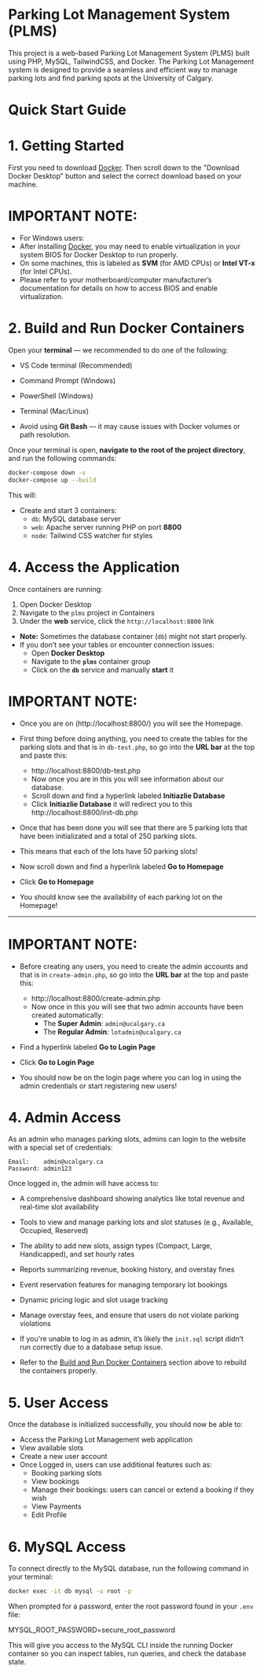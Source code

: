 # Parking Lot Management System (PLMS)

This project is a web-based Parking Lot Management System (PLMS) built using PHP, MySQL, TailwindCSS, and Docker.
The Parking Lot Management system is designed to provide a seamless and efficient way to manage parking lots and find parking spots at the University of Calgary.

# Quick Start Guide

# 1. Getting Started

First you need to download [Docker](https://www.docker.com/products/docker-desktop/).
Then scroll down to the "Download Docker Desktop" button and select the correct download based on your machine.

# IMPORTANT NOTE:
- For Windows users:
- After installing [Docker](https://www.docker.com/products/docker-desktop/), you may need to enable virtualization in your system BIOS for Docker Desktop to run properly.  
- On some machines, this is labeled as **SVM** (for AMD CPUs) or **Intel VT-x** (for Intel CPUs). 
- Please refer to your motherboard/computer manufacturer’s documentation for details on how to access BIOS and enable virtualization.

# 2. Build and Run Docker Containers
Open your **terminal** — we recommended to do one of the following:

- VS Code terminal (Recommended)
- Command Prompt (Windows)
- PowerShell (Windows)
- Terminal (Mac/Linux)

- Avoid using **Git Bash** — it may cause issues with Docker volumes or path resolution.

Once your terminal is open, **navigate to the root of the project directory**, and run the following commands:

```bash
docker-compose down -v
docker-compose up --build
```

This will:
- Create and start 3 containers:
  - `db`: MySQL database server
  - `web`: Apache server running PHP on port **8800**
  - `node`: Tailwind CSS watcher for styles

# 4. Access the Application
Once containers are running:
1. Open Docker Desktop
2. Navigate to the `plms` project in Containers
3. Under the **web** service, click the `http://localhost:8800` link

- **Note:** Sometimes the database container (`db`) might not start properly.  
- If you don’t see your tables or encounter connection issues:
  - Open **Docker Desktop**
  - Navigate to the **`plms`** container group
  - Click on the **`db`** service and manually **start** it

# IMPORTANT NOTE:
- Once you are on (http://localhost:8800/) you will see the Homepage. 
- First thing before doing anything, you need to create the tables for the parking slots and that is in `db-test.php`, so go into the **URL bar** at the top and paste this: 
  - http://localhost:8800/db-test.php 
  - Now once you are in this you will see information about our database.
  - Scroll down and find a hyperlink labeled **Initiazlie Database**
  - Click **Initiazlie Database** it will redirect you to this http://localhost:8800/init-db.php 

- Once that has been done you will see that there are 5 parking lots that have been initializated and a total of 250 parking slots. 
- This means that each of the lots have 50 parking slots!
- Now scroll down and find a hyperlink labeled **Go to Homepage** 
- Click **Go to Homepage**

- You should know see the availability of each parking lot on the Homepage!

---

# IMPORTANT NOTE:
- Before creating any users, you need to create the admin accounts and that is in `create-admin.php`, so go into the **URL bar** at the top and paste this:
  - http://localhost:8800/create-admin.php
  - Now once in this you will see that two admin accounts have been created automatically:
    - The **Super Admin**: `admin@ucalgary.ca`
    - The **Regular Admin**: `lotadmin@ucalgary.ca`

- Find a hyperlink labeled **Go to Login Page**
- Click **Go to Login Page**

- You should now be on the login page where you can log in using the admin credentials or start registering new users!


# 4. Admin Access

As an admin who manages parking slots, admins can login to the website with a special set of credentials:

```
Email:    admin@ucalgary.ca
Password: admin123
```

Once logged in, the admin will have access to:

- A comprehensive dashboard showing analytics like total revenue and real-time slot availability
- Tools to view and manage parking lots and slot statuses (e.g., Available, Occupied, Reserved)
- The ability to add new slots, assign types (Compact, Large, Handicapped), and set hourly rates
- Reports summarizing revenue, booking history, and overstay fines
- Event reservation features for managing temporary lot bookings
- Dynamic pricing logic and slot usage tracking
- Manage overstay fees, and ensure that users do not violate parking violations

- If you're unable to log in as admin, it’s likely the `init.sql` script didn’t run correctly due to a database setup issue.
- Refer to the [Build and Run Docker Containers](#2-build-and-run-docker-containers) section above to rebuild the containers properly.


# 5. User Access

Once the database is initialized successfully, you should now be able to:
- Access the Parking Lot Management web application
- View available slots
- Create a new user account
- Once Logged in, users can use additional features such as:
  - Booking parking slots
  - View bookings
  - Manage their bookings: users can cancel or extend a booking if they wish
  - View Payments
  - Edit Profile

# 6. MySQL Access

To connect directly to the MySQL database, run the following command in your terminal:

```bash
docker exec -it db mysql -u root -p
```
When prompted for a password, enter the root password found in your `.env` file:

MYSQL_ROOT_PASSWORD=secure_root_password

This will give you access to the MySQL CLI inside the running Docker container so you can inspect tables, run queries, and check the database state.
